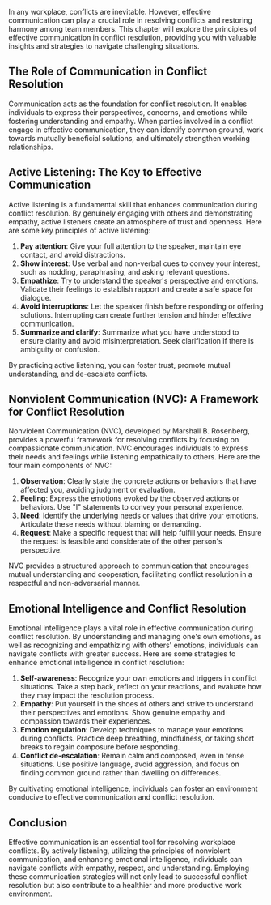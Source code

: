 
In any workplace, conflicts are inevitable. However, effective communication can play a crucial role in resolving conflicts and restoring harmony among team members. This chapter will explore the principles of effective communication in conflict resolution, providing you with valuable insights and strategies to navigate challenging situations.

The Role of Communication in Conflict Resolution
------------------------------------------------

Communication acts as the foundation for conflict resolution. It enables individuals to express their perspectives, concerns, and emotions while fostering understanding and empathy. When parties involved in a conflict engage in effective communication, they can identify common ground, work towards mutually beneficial solutions, and ultimately strengthen working relationships.

Active Listening: The Key to Effective Communication
----------------------------------------------------

Active listening is a fundamental skill that enhances communication during conflict resolution. By genuinely engaging with others and demonstrating empathy, active listeners create an atmosphere of trust and openness. Here are some key principles of active listening:

1. **Pay attention**: Give your full attention to the speaker, maintain eye contact, and avoid distractions.
2. **Show interest**: Use verbal and non-verbal cues to convey your interest, such as nodding, paraphrasing, and asking relevant questions.
3. **Empathize**: Try to understand the speaker's perspective and emotions. Validate their feelings to establish rapport and create a safe space for dialogue.
4. **Avoid interruptions**: Let the speaker finish before responding or offering solutions. Interrupting can create further tension and hinder effective communication.
5. **Summarize and clarify**: Summarize what you have understood to ensure clarity and avoid misinterpretation. Seek clarification if there is ambiguity or confusion.

By practicing active listening, you can foster trust, promote mutual understanding, and de-escalate conflicts.

Nonviolent Communication (NVC): A Framework for Conflict Resolution
-------------------------------------------------------------------

Nonviolent Communication (NVC), developed by Marshall B. Rosenberg, provides a powerful framework for resolving conflicts by focusing on compassionate communication. NVC encourages individuals to express their needs and feelings while listening empathically to others. Here are the four main components of NVC:

1. **Observation**: Clearly state the concrete actions or behaviors that have affected you, avoiding judgment or evaluation.
2. **Feeling**: Express the emotions evoked by the observed actions or behaviors. Use "I" statements to convey your personal experience.
3. **Need**: Identify the underlying needs or values that drive your emotions. Articulate these needs without blaming or demanding.
4. **Request**: Make a specific request that will help fulfill your needs. Ensure the request is feasible and considerate of the other person's perspective.

NVC provides a structured approach to communication that encourages mutual understanding and cooperation, facilitating conflict resolution in a respectful and non-adversarial manner.

Emotional Intelligence and Conflict Resolution
----------------------------------------------

Emotional intelligence plays a vital role in effective communication during conflict resolution. By understanding and managing one's own emotions, as well as recognizing and empathizing with others' emotions, individuals can navigate conflicts with greater success. Here are some strategies to enhance emotional intelligence in conflict resolution:

1. **Self-awareness**: Recognize your own emotions and triggers in conflict situations. Take a step back, reflect on your reactions, and evaluate how they may impact the resolution process.
2. **Empathy**: Put yourself in the shoes of others and strive to understand their perspectives and emotions. Show genuine empathy and compassion towards their experiences.
3. **Emotion regulation**: Develop techniques to manage your emotions during conflicts. Practice deep breathing, mindfulness, or taking short breaks to regain composure before responding.
4. **Conflict de-escalation**: Remain calm and composed, even in tense situations. Use positive language, avoid aggression, and focus on finding common ground rather than dwelling on differences.

By cultivating emotional intelligence, individuals can foster an environment conducive to effective communication and conflict resolution.

Conclusion
----------

Effective communication is an essential tool for resolving workplace conflicts. By actively listening, utilizing the principles of nonviolent communication, and enhancing emotional intelligence, individuals can navigate conflicts with empathy, respect, and understanding. Employing these communication strategies will not only lead to successful conflict resolution but also contribute to a healthier and more productive work environment.
